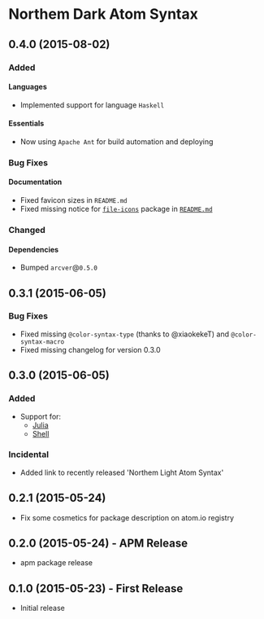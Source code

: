Northem Dark Atom Syntax
========================

## 0.4.0 (2015-08-02)
### Added
#### Languages
  * Implemented support for language `Haskell`
#### Essentials
  * Now using `Apache Ant` for build automation and deploying
### Bug Fixes
#### Documentation
  * Fixed favicon sizes in `README.md`
  * Fixed missing notice for [`file-icons`](https://atom.io/packages/file-icons) package in [`README.md`](README.md)
### Changed
#### Dependencies
  * Bumped `arcver`@`0.5.0`

## 0.3.1 (2015-06-05)
### Bug Fixes
  * Fixed missing `@color-syntax-type` (thanks to @xiaokekeT) and `@color-syntax-macro`
  * Fixed missing changelog for version 0.3.0

## 0.3.0 (2015-06-05)
### Added
  * Support for:  
    * [Julia](https://atom.io/packages/language-julia)
    * [Shell](https://atom.io/packages/language-shellscript)

### Incidental
  * Added link to recently released 'Northem Light Atom Syntax'

## 0.2.1 (2015-05-24)
* Fix some cosmetics for package description on atom.io registry

## 0.2.0 (2015-05-24) - APM Release
* apm package release

## 0.1.0 (2015-05-23) - First Release
* Initial release
